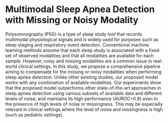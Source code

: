 # Multimodal Sleep Apnea Detection with Missing or Noisy Modality


Polysomnography (PSG) is a type of sleep study tool that records multimodal physiological signals and is widely used for purposes such as sleep staging and respiratory event detection. Conventional machine learning methods assume that each sleep study is associated with a fixed set of observed modalities and that all modalities are available for each sample. However, noisy and missing modalities are a common issue in real-world clinical settings. In this study, we propose a comprehensive pipeline aiming to compensate for the missing or noisy modalities when performing sleep apnea detection. Unlike other existing studies, our proposed model works with any combination of available modalities. Our experiments show that the proposed model outperforms other state-of-the-art approaches in sleep apnea detection using various subsets of available data and different levels of noise, and maintains its high performance (AUROC$>$0.9) even in the presence of high levels of noise or missingness. This may be especially relevant in clinical settings where the level of noise and missingness is high (such as pediatric settings).
